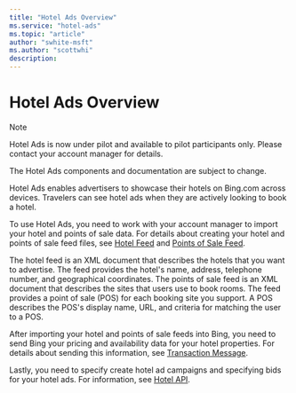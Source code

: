 ```yaml
---
title: "Hotel Ads Overview"
ms.service: "hotel-ads"
ms.topic: "article"
author: "swhite-msft"
ms.author: "scottwhi"
description: 
---
```

# Hotel Ads Overview
> [!NOTE]
> Hotel Ads is now under pilot and available to pilot participants only. Please contact your account manager for details.
>
> The Hotel Ads components and documentation are subject to change.

Hotel Ads enables advertisers to showcase their hotels on Bing.com across devices. Travelers can see hotel ads when they are actively looking to book a hotel.

To use Hotel Ads, you need to work with your account manager to import your hotel and points of sale data. For details about creating your hotel and points of sale feed files, see [Hotel Feed](../hotel-feed/hotel-feed.md) and [Points of Sale Feed](../pos-feed/pos-feed.md). 

The hotel feed is an XML document that describes the hotels that you want to advertise. The feed provides the hotel's name, address, telephone number, and geographical coordinates. The points of sale feed is an XML document that describes the sites that users use to book rooms. The feed provides a point of sale (POS) for each booking site you support. A POS describes the POS's display name, URL, and criteria for matching the user to a POS. 

After importing your hotel and points of sale feeds into Bing, you need to send Bing your pricing and availability data for your hotel properties. For details about sending this information, see [Transaction Message](../transaction-message/transaction-message.md).

Lastly, you need to specify create hotel ad campaigns and specifying bids for your hotel ads. For information, see [Hotel API](../hotel-service/hotel-api.md).

